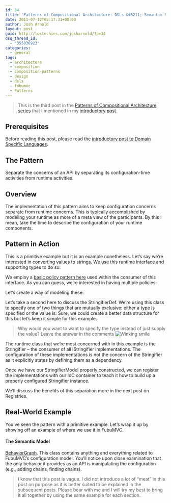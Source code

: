 ```yaml
---
id: 34
title: 'Patterns of Compositional Architecture: DSLs &#8211; Semantic Models'
date: 2011-07-12T05:17:31+00:00
author: Josh Arnold
layout: post
guid: http://lostechies.com/josharnold/?p=34
dsq_thread_id:
  - "355936923"
categories:
  - general
tags:
  - architecture
  - composition
  - composition-patterns
  - design
  - dsls
  - fubumvc
  - Patterns
---
```

> This is the third post in the [Patterns of Compositional Architecture series](http://lostechies.com/josharnold/tag/composition-patterns/) that I mentioned in my [introductory post](http://lostechies.com/josharnold/2011/07/09/patterns-of-compositional-architecture/).

## Prerequisites

Before reading this post, please read the [introductory post to Domain Specific Languages](http://lostechies.com/josharnold/2011/07/11/patterns-of-compositional-architecture-domain-specific-languages/).

## The Pattern

Separate the concerns of an API by separating its configuration-time activities from runtime activities.

## Overview

The implementation of this pattern aims to keep configuration concerns separate from runtime concerns. This is typically accomplished by modeling your runtime as more of a meta view of the participants. By this I mean, take the time to describe the configuration of your runtime components.

## Pattern in Action

This is a primitive example but it is an example nonetheless. Let’s say we’re interested in converting values to strings. We use this runtime interface and supporting types to do so:



We employ a [basic policy pattern here](http://lostechies.com/josharnold/2011/07/09/patterns-of-compositional-architecture-policies) used within the consumer of this interface. As you can guess, we’re interested in having multiple policies:



Let’s create a way of modeling these:



Let&#8217;s take a second here to discuss the StringifierDef. We’re using this class to specify one of two things that are mutually exclusive: either a type is specified or the value is. Sure, we could create a better data structure for this but let’s keep it simple for this example.

> Why would you want to want to specify the type instead of just supply the value? Leave the answer in the comments <img class="wlEmoticon wlEmoticon-winkingsmile" style="border-style: none;" src="http://clayvessel.org/clayvessel/wp-content/uploads/2011/07/wlEmoticon-winkingsmile.png" alt="Winking smile" />

The runtime class that we’re most concerned with in this example is the Stringifier – the consumer of all IStringifier implementations. The configuration of these implementations is not the concern of the Stringifier as it explicitly states by defining them as a dependency.

Once we have our StringifierModel properly constructed, we can register the implementations with our IoC container to teach it how to build up a properly configured Stringifier instance.

We’ll discuss the benefits of this separation more in the next post on Registries.

## Real-World Example

You’ve seen the pattern with a primitive example. Let’s wrap it up by showing off an example of where we use it in FubuMVC.

#### The Semantic Model

[BehaviorGraph](https://github.com/DarthFubuMVC/fubumvc/blob/master/src/FubuMVC.Core/Registration/BehaviorGraph.cs). This class contains anything and everything related to FubuMVC’s configuration model. You’ll notice upon close examination that the only behavior it provides as an API is manipulating the configuration (e.g., adding chains, finding chains).

> I know that this post is vague. I did not introduce a lot of “meat” in this post on purpose as it is better suited to be explained in the subsequent posts. Please bear with me and I will try my best to bring it all together by using the same example for each section.